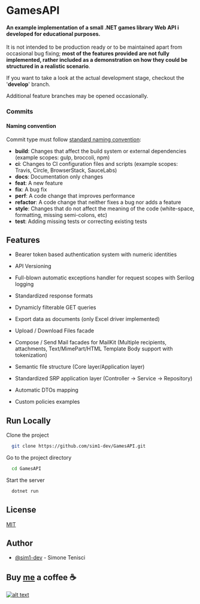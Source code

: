 # GamesAPI

#### An example implementation of a small .NET games library Web API i developed for educational purposes.

It is not intended to be production ready or to be maintained apart from occasional bug fixing; **most of the features provided are not fully implemented, rather included as a demonstration on how they could be structured in a realistic scenario**.

If you want to take a look at the actual development stage, checkout the '**develop**' branch. 

Additional feature branches may be opened occasionally.

### Commits
#### Naming convention
Commit type must follow [standard naming convention](https://www.conventionalcommits.org/en/v1.0.0/#summary):

- **build**: Changes that affect the build system or external dependencies (example scopes: gulp, broccoli, npm)
- **ci**: Changes to CI configuration files and scripts (example scopes: Travis, Circle, BrowserStack, SauceLabs)
- **docs**: Documentation only changes
- **feat**: A new feature
- **fix**: A bug fix
- **perf**: A code change that improves performance
- **refactor**: A code change that neither fixes a bug nor adds a feature
- **style**: Changes that do not affect the meaning of the code (white-space, formatting, missing semi-colons, etc)
- **test**: Adding missing tests or correcting existing tests

## Features
- Bearer token based authentication system with numeric identities
- API Versioning
- Full-blown automatic exceptions handler for request scopes with Serilog logging
- Standardized response formats
- Dynamicly filterable GET queries
- Export data as documents (only Excel driver implemented)
- Upload / Download Files facade
- Compose / Send Mail facades for MailKit (Multiple recipients, attachments, Text/MimePart/HTML Template Body support with tokenization)

- Semantic file structure (Core layer/Application layer)
- Standardized SRP application layer (Controller -> Service -> Repository)
- Automatic DTOs mapping
- Custom policies examples

## Run Locally

Clone the project

```bash
  git clone https://github.com/sim1-dev/GamesAPI.git
```

Go to the project directory

```bash
  cd GamesAPI
```

Start the server

```bash
  dotnet run
```

## License

[MIT](https://choosealicense.com/licenses/mit/)

## Author

- [@sim1-dev](https://github.com/sim1-dev) - Simone Tenisci


## Buy [me](https://www.simonetenisci.net/) a coffee ☕

[![alt text][image]][hyperlink]

[hyperlink]:https://www.paypal.com/donate/?hosted_button_id=AS2MJZNHSQEQA
[image]:https://pics.paypal.com/00/s/NDI2ZTExZWQtODY4MS00ZTZiLTg4OGEtZjc1MmEyNjYwNzRj/file.PNG
(Donate with PayPal)
